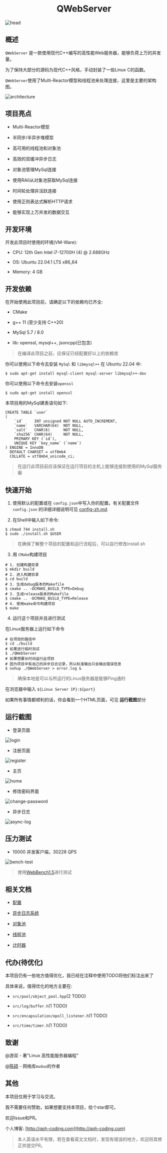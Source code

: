 <h1 align="center"> QWebServer </h1>

<img src="docs/assets/QWebServer.png" align="center" alt="head">

## 概述

`QWebServer` 是一款使用现代C++编写的高性能Web服务器，能够负荷上万的并发量。

为了保持大部分的源码为现代C++风格，手动封装了一些Linux C的函数。

`QWebServer`使用了Multi-Reactor模型和线程池来处理连接，这里是主要的架构图。

<img src="docs/assets/WebserverArchitecture.drawio.png"  align="center" alt="architecture">

## 项目亮点

- Multi-Reactor模型

- 半同步/半异步堆模型

- 高可用的线程池和对象池

- 高效的双缓冲异步日志

- 对象池管理MySql连接

- 使用RAII从对象池获取MySql连接

- 时间轮处理非活跃连接

- 使用正则表达式解析HTTP请求

- 能够实现上万并发的数据交互

## 开发环境

开发此项目时使用的环境(VM-Ware):

- CPU: 12th Gen Intel i7-12700H (4) @ 2.688GHz

- OS: Ubuntu 22.04.1 LTS x86_64

- Memory: 4 GB

## 开发依赖

在开始使用此项目前，请确定以下的依赖均已齐全:

- CMake

- g++ 11 (至少支持 C++20)

- MySql 5.7 / 8.0

- lib: openssl, mysql++, jsoncpp(已包含)

> 在编译此项目之前，应保证已经配置好以上的依赖库

你可以使用以下命令去安装 `MySql` 和 `libmysql++` 在 Ubuntu 22.04 中:

```shell
$ sudo apt-get install mysql-client mysql-server libmysql++-dev 
```

你可以使用以下命令去安装`openssl`

```shell
$ sudo apt-get install openssl
```

本项目用的MySql建表语句如下:

```mysql
CREATE TABLE `user`
(
    `id`     INT unsigned NOT NULL AUTO_INCREMENT,
    `name`   VARCHAR(64)  NOT NULL,
    `salt`   CHAR(6)      NOT NULL,
    `sha256` CHAR(64)     NOT NULL,
    PRIMARY KEY (`id`),
    UNIQUE KEY `key_name` (`name`)
) ENGINE = InnoDB
  DEFAULT CHARSET = utf8mb4
  COLLATE = utf8mb4_unicode_ci;
```

> 在运行此项目前应该保证在运行项目的主机上能够连接到使用的MySql服务器

## 快速开始

1. 使用默认的配置或在 `config.json`中写入你的配置。有关配置文件  `config.json`
   的详细详细说明可见 [config-zh.md](docs/config-zh.md).

2. 在Shell中输入如下命令:

```shell
$ chmod 744 install.sh
$ sudo ./install.sh $USER
```

> 在确保了解整个项目的配置和运行流程后，可以自行修改install.sh

3. 用 `CMake`构建项目

```shell
# 1. 创建构建目录
$ mkdir build
# 2. 进入构建目录
$ cd build
# 3. 生成debug版本的Makefile
$ cmake .. -DCMAKE_BUILD_TYPE=Debug
# 3. 生成release版本的Makefile
$ cmake .. -DCMAKE_BUILD_TYPE=Release
# 4. 使用make命令构建项目
$ make
```

4. 运行这个项目并且进行测试

在Linux服务器上运行如下命令

```shell
# 在项目的路径中
$ cd ./build
# 如果进行临时测试 
$ ./QWebServer
# 如果想要长时间运行此项目
# 因为项目中有自己的异步日志记录，所以标准输出只会输出错误信息
$ nohup ./QWebServer > error.log &
```

> 确保本地是可以与所运行的Linux服务器是能够Ping通的

在浏览器中输入 `${Linux Server IP}:${port}`

如果所有事情都顺利的话，你会看到一个HTML页面，可见 **运行截图**部分

## 运行截图

- 登录页面

<img src="docs/assets/login.png" align="center" alt="login">

- 注册页面

<img src="docs/assets/register.png" align="center" alt="register">

- 主页

<img src="docs/assets/home.png" align="center" alt="home">

- 修改密码界面

<img src="docs/assets/change-password.png" align="center" alt="change-password">

- 异步日志

<img src="docs/assets/async-log.png" align="center" alt="async-log">

## 压力测试

- 10000 并发客户端，30228 QPS

<img src="docs/assets/bench.png" align="center" alt="bench-test">

> 使用[WebBench1.5](https://github.com/EZLippi/WebBench)进行测试

## 相关文档

- [配置](docs/config-zh.md)

- [异步日志系统](docs/asynclog-zh.md)

- [对象池](docs/object-pool-zh.md)

- [线程池](docs/thread-pool-zh.md)

- [计时器](docs/timer-zh.md)

## 代办(待优化)

本项目仍有一些地方值得优化，我已经在注释中使用TODO将他们标注出来了

具体来说，值得优化的地方主要在:

- `src/pool/object_pool.hpp`(2 TODO)

- `src/log/buffer.h`(1 TODO)

- `src/encapsulation/epoll_listener.h`(1 TODO)

- `src/time/timer.h`(1 TODO)

## 致谢

@游双 - 著"Linux 高性能服务器编程"

@[陈硕](https://github.com/chenshuo) - 网络库`muduo`的作者

## 其他

本项目仅用于学习与交流。

我不需要任何赞助，如果想要支持本项目，给个star即可。

欢迎Issue和PR。

个人博客: [http://qph-coding.com](http://qph-coding.com)

> 本人英语水平有限，若在查看英文文档时，发现有错误的地方，欢迎将其修正并提交PR。